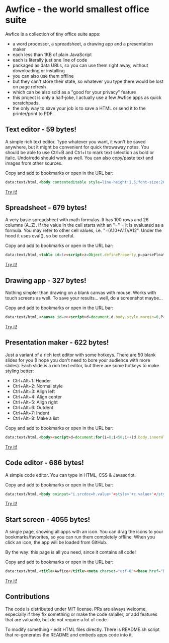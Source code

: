 # Awfice - the world smallest office suite

Awfice is a collection of tiny office suite apps:

* a word processor, a spreadsheet, a drawing app and a presentation maker
* each less than 1KB of plain JavaScript
* each is literally just one line of code
* packaged as data URLs, so you can use them right away, without downloading or installing
* you can also use them offline
* but they can't store their state, so whatever you type there would be lost on page refresh
* which can be also sold as a "good for your privacy" feature
* this project is only a half-joke, I actually use a few Awfice apps as quick scratchpads.
* the only way to save your job is to save a HTML or send it to the printer/print to PDF.

## Text editor - 59 bytes!

A simple rich text editor. Type whatever you want, it won't be saved anywhere, but it might be convenient for quick throwaway notes. You should be able to use Ctrl+B and Ctrl+I to mark text selection as bold or italic. Undo/redo should work as well. You can also copy/paste text and images from other sources.

Copy and add to bookmarks or open in the URL bar:

```html
data:text/html,<body contenteditable style=line-height:1.5;font-size:20px>
```

[Try it!](https://htmlpreview.github.io/?https://github.com/zserge/awfice/blob/main/edit.html)

## Spreadsheet - 679 bytes!

A very basic spreadsheet with math formulas. It has 100 rows and 26 columns (A..Z). If the value in the cell starts with an "=" = it is evaluated as a formula. You may refer to other cell values, i.e. "=(A10+A11)/A12". Under the hood it uses eval(), so be careful.

Copy and add to bookmarks or open in the URL bar:

```html
data:text/html,<table id=t><script>z=Object.defineProperty,p=parseFloat;for(I=[],D={},C={},q=_=>I.forEach(e=>{try{e.value=D[e.id]}catch(e){}}),i=0;i<101;i++)for(r=t.insertRow(-1),j=0;j<27;j++)c=String.fromCharCode(65+j-1),d=r.insertCell(-1),d.innerHTML=i?j?"":i:c,i*j&&I.push(d.appendChild((f=>(f.id=c+i,f.onfocus=e=>f.value=C[f.id]||"",f.onblur=e=>{C[f.id]=f.value,q()},get=_=>{v=C[f.id]||"";if("="!=v.charAt(0))return isNaN(p(v))?v:p(v);with(D)return eval(v.slice(1))},a={get},z(D,f.id,a),z(D,f.id.toLowerCase(),a),f))(document.createElement`input`)))</script><style>#t{border-collapse:collapse}td{border:1px solid gray;text-align:right}input{border:none;width:4rem;text-align:center}</style>
```

[Try it!](https://htmlpreview.github.io/?https://github.com/zserge/awfice/blob/main/calc.html)

## Drawing app - 327 bytes!

Nothing simpler than drawing on a blank canvas with mouse. Works with touch screens as well. To save your results... well, do a screenshot maybe...

Copy and add to bookmarks or open in the URL bar:

```html
data:text/html,<canvas id=v><script>d=document,d.body.style.margin=0,P="onpointer",c=v.getContext`2d`,v.width=innerWidth,v.height=innerHeight,c.lineWidth=2,f=0,d[P+"down"]=e=>{f=e.pointerId+1;e.preventDefault();c.beginPath();c.moveTo(e.x,e.y)};d[P+"move"]=e=>{f==e.pointerId+1&&c.lineTo(e.x,e.y);c.stroke()},d[P+"up"]=_=>f=0</script></canvas>
```

[Try it!](https://htmlpreview.github.io/?https://github.com/zserge/awfice/blob/main/draw.html)

## Presentation maker - 622 bytes!

Just a variant of a rich text editor with some hotkeys. There are 50 blank slides for you (I hope you don't need to bore your audience with more slides). Each slide is a rich text editor, but there are some hotkeys to make styling better:

* Ctrl+Alt+1: Header
* Ctrl+Alt+2: Normal style
* Ctrl+Alt+3: Align left
* Ctrl+Alt+4: Align center
* Ctrl+Alt+5: Align right
* Ctrl+Alt+6: Outdent
* Ctrl+Alt+7: Indent
* Ctrl+Alt+8: Make a list

Copy and add to bookmarks or open in the URL bar:

```html
data:text/html,<body><script>d=document;for(i=0;i<50;i++)d.body.innerHTML+='<div style="position:relative;width:90%;padding-top:60%;margin:5%;border:1px solid silver;page-break-after:always"><div contenteditable style=outline:none;position:absolute;right:10%;bottom:10%;left:10%;top:10%;font-size:5vmin>';d.querySelectorAll("div>div").forEach(e=>e.onkeydown=e=>{n=e.ctrlKey&&e.altKey&&e.keyCode-49,f="formatBlock",j="justify",x=[f,f,j+"Left",j+"Center",j+"Right","outdent","indent","insertUnorderedList"][n],y=["<h1>","<div>"][n],x&&d.execCommand(x,!1,y)})</script><style>@page{size:6in 8in landscape}@media print{*{border:0 !important}}
```

[Try it!](https://htmlpreview.github.io/?https://github.com/zserge/awfice/blob/main/beam.html)

## Code editor - 686 bytes!

A simple code editor. You can type in HTML, CSS & Javascript.

Copy and add to bookmarks or open in the URL bar:

```html
data:text/html,<body oninput="i.srcdoc=h.value+'<style>'+c.value+'</style><script>'+j.value+'</script>'"><style>textarea,iframe{width:100%;height:50%;}body{margin:0;}textarea{width: 33.33%;font-size:18px;padding:0.5em}</style><textarea placeholder="HTML" id="h"></textarea><textarea placeholder="CSS" id="c"></textarea><textarea placeholder="JS" id="j"></textarea><iframe id="i"></iframe><script>document.querySelectorAll("textarea").forEach((t)=>t.addEventListener("keydown",function(t){var e,s;"Tab"==t.key&&(t.preventDefault(),e=this.selectionStart,s=this.selectionEnd,this.value=this.value.substring(0,e)+"  "+this.value.substring(s),this.selectionStart=this.selectionEnd=e+1)}))</script></body>
```

[Try it!](https://htmlpreview.github.io/?https://github.com/zserge/awfice/blob/main/code.html)

## Start screen - 4055 bytes!

A single page, showing all apps with an icon. You can drag the icons to your bookmarks/favorites, so you can run them completely offline. When you click an icon, the app will be loaded from GitHub. 

By the way: this page is all you need, since it contains all code!

Copy and add to bookmarks or open in the URL bar:

```html
data:text/html,<title>Awfice</title><meta charset="utf-8"><base href="https://htmlpreview.github.io/"><div><a href="data:text/html,<body contenteditable style=line-height:1.5;font-size:20px>" onclick="location.href='?https://github.com/zserge/awfice/blob/main/edit.html';return false"><b>📝</b>Text editor</a><a href="data:text/html,<table id=t><script>z=Object.defineProperty,p=parseFloat;for(I=[],D={},C={},q=_=>I.forEach(e=>{try{e.value=D[e.id]}catch(e){}}),i=0;i<101;i++)for(r=t.insertRow(-1),j=0;j<27;j++)c=String.fromCharCode(65+j-1),d=r.insertCell(-1),d.innerHTML=i?j?&quot;&quot;:i:c,i*j&&I.push(d.appendChild((f=>(f.id=c+i,f.onfocus=e=>f.value=C[f.id]||&quot;&quot;,f.onblur=e=>{C[f.id]=f.value,q()},get=_=>{v=C[f.id]||&quot;&quot;;if(&quot;=&quot;!=v.charAt(0))return isNaN(p(v))?v:p(v);with(D)return eval(v.slice(1))},a={get},z(D,f.id,a),z(D,f.id.toLowerCase(),a),f))(document.createElement`input`)))</script><style>#t{border-collapse:collapse}td{border:1px solid gray;text-align:right}input{border:none;width:4rem;text-align:center}</style>" onclick="location.href='?https://github.com/zserge/awfice/blob/main/calc.html';return false"><b>🧮</b>Spreadsheet</a><a href="data:text/html,<canvas id=v><script>d=document,d.body.style.margin=0,P=&quot;onpointer&quot;,c=v.getContext`2d`,v.width=innerWidth,v.height=innerHeight,c.lineWidth=2,f=0,d[P+&quot;down&quot;]=e=>{f=e.pointerId+1;e.preventDefault();c.beginPath();c.moveTo(e.x,e.y)};d[P+&quot;move&quot;]=e=>{f==e.pointerId+1&&c.lineTo(e.x,e.y);c.stroke()},d[P+&quot;up&quot;]=_=>f=0</script></canvas>" onclick="location.href='?https://github.com/zserge/awfice/blob/main/draw.html';return false"><b>🎨</b>Drawing app</a><a href="data:text/html,<body><script>d=document;for(i=0;i<50;i++)d.body.innerHTML+='<div style=&quot;position:relative;width:90%;padding-top:60%;margin:5%;border:1px solid silver;page-break-after:always&quot;><div contenteditable style=outline:none;position:absolute;right:10%;bottom:10%;left:10%;top:10%;font-size:5vmin>';d.querySelectorAll(&quot;div>div&quot;).forEach(e=>e.onkeydown=e=>{n=e.ctrlKey&&e.altKey&&e.keyCode-49,f=&quot;formatBlock&quot;,j=&quot;justify&quot;,x=[f,f,j+&quot;Left&quot;,j+&quot;Center&quot;,j+&quot;Right&quot;,&quot;outdent&quot;,&quot;indent&quot;,&quot;insertUnorderedList&quot;][n],y=[&quot;<h1>&quot;,&quot;<div>&quot;][n],x&&d.execCommand(x,!1,y)})</script><style>@page{size:6in 8in landscape}@media print{*{border:0 !important}}" onclick="location.href='?https://github.com/zserge/awfice/blob/main/beam.html';return false"><b>📽</b>Presentation maker</a><a href="data:text/html,<body oninput=&quot;i.srcdoc=h.value+'<style>'+c.value+'</style><script>'+j.value+'</script>'&quot;><style>textarea,iframe{width:100%;height:50%;}body{margin:0;}textarea{width: 33.33%;font-size:18px;padding:0.5em}</style><textarea placeholder=&quot;HTML&quot; id=&quot;h&quot;></textarea><textarea placeholder=&quot;CSS&quot; id=&quot;c&quot;></textarea><textarea placeholder=&quot;JS&quot; id=&quot;j&quot;></textarea><iframe id=&quot;i&quot;></iframe><script>document.querySelectorAll(&quot;textarea&quot;).forEach((t)=>t.addEventListener(&quot;keydown&quot;,function(t){var e,s;&quot;Tab&quot;==t.key&&(t.preventDefault(),e=this.selectionStart,s=this.selectionEnd,this.value=this.value.substring(0,e)+&quot;  &quot;+this.value.substring(s),this.selectionStart=this.selectionEnd=e+1)}))</script></body>" onclick="location.href='?https://github.com/zserge/awfice/blob/main/code.html';return false"><b>⌨️</b>Code editor</a><a href="https://github.com/zserge/awfice"><b>ℹ️</b>Help</a></div><footer>Draw an icon to your bookmarks to create a favelet (offline), or click to run online.</footer><style>div{ display:flex;flex-flow:row wrap;justify-content:center;align-items:center;width:80vw;height:60vh;margin: 10vh auto 30vh auto}a{ display:block; text-align:center;width:125px;height:125px;margin:5px;padding:5px;text-decoration:none}a b{ display:block;font-size:75px}a:active,a:hover{background:ivory}footer{position:sticky;text-align:center;bottom:0}
```

[Try it!](https://htmlpreview.github.io/?https://github.com/zserge/awfice/blob/main/index.html)

## Contributions

The code is distributed under MIT license. PRs are always welcome, especially if they fix something or make the code smaller, or add features that are valuable, but do not require a lot of code.

To modify something - edit HTML files directly. There is README.sh script that re-generates the README and embeds apps code into it.
